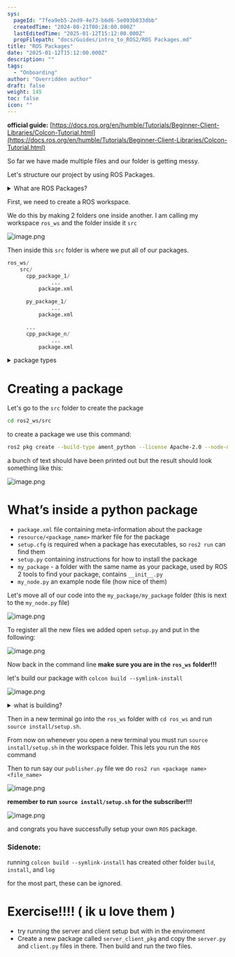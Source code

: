 ```yaml
---
sys:
  pageId: "7fea9eb5-2ed9-4e73-b6d6-5e093b833dbb"
  createdTime: "2024-08-21T00:28:00.000Z"
  lastEditedTime: "2025-01-12T15:12:00.000Z"
  propFilepath: "docs/Guides/intro_to_ROS2/ROS Packages.md"
title: "ROS Packages"
date: "2025-01-12T15:12:00.000Z"
description: ""
tags:
  - "Onboarding"
author: "Overridden author"
draft: false
weight: 145
toc: false
icon: ""
---
```


**official guide:** [https://docs.ros.org/en/humble/Tutorials/Beginner-Client-Libraries/Colcon-Tutorial.html](https://docs.ros.org/en/humble/Tutorials/Beginner-Client-Libraries/Colcon-Tutorial.html)

So far we have made multiple files and our folder is getting messy.

Let's structure our project by using ROS Packages.

<details>

<summary>What are ROS Packages?</summary>

ROS Packages are, as the name implies, packages of code that are highly sharable between ROS developers.

They consist of a folder, `package.xml` file, and source code

```python
      cpp_package_1/
		      ... imagine much code files here ..
          package.xml
```

</details>

First, we need to create a ROS workspace.

We do this by making 2 folders one inside another. I am calling my workspace `ros_ws` and the folder inside it `src`

![image.png](https://prod-files-secure.s3.us-west-2.amazonaws.com/d518164a-d88e-44d1-a4ee-3adb3bd8bce0/70706947-fd18-4537-a67b-e12946812d31/image.png?X-Amz-Algorithm=AWS4-HMAC-SHA256&X-Amz-Content-Sha256=UNSIGNED-PAYLOAD&X-Amz-Credential=ASIAZI2LB466XUNNZNYP%2F20250225%2Fus-west-2%2Fs3%2Faws4_request&X-Amz-Date=20250225T230731Z&X-Amz-Expires=3600&X-Amz-Security-Token=IQoJb3JpZ2luX2VjEBYaCXVzLXdlc3QtMiJHMEUCICSghESWytMt7CMqiWsBwN8WGLbcc%2FUU9pg7pqWHOGjDAiEA585JrSCbAYlQoMtvearl1pPWjUTUqwepKTgRNYpjLzsq%2FwMITxAAGgw2Mzc0MjMxODM4MDUiDIg2EmcFwNd%2BvI7RwyrcAy40X24m1q7LupW0FbZ3iL9lULtbJFNKkMXity9AuAI790ymtUH%2Bqd%2BI6dNdIG5FCYZcolCOJ8Gy67bVorh%2F9Ig%2FdYPM8H%2B9gH0%2FnxMgIZF9DXnZOym2Mvqmajc8ymeAIztqC9Jgo8mQPeF8CsHvieKk0VygKHsYlBoF2KRDkYhEi5QmoWP1481GHPKfbm0wgejSIUsuzFQ3UQXz%2Bg%2F9k1Sz4oAg3jBSfMps0rmXiOjxHB7gXrYBT4CmtuA66y5jL9%2B0BAC%2F%2BfCsA3MVFcZTAZxFY8PvldoOJs9vq5aF0VrB4yBapGAbPLfLhn7P7UEF58oDcGOxR4pyIQ%2Fccj7TaYCevtU0PvGMrEmW342Hgb0oK%2FKhP9OXKXG9n2dZmLHg2mWUalScWzD8Pev6uOjm0lMwUPFVwgDXCEqxSoq2b1%2BZJGxPLRpXaR8i2pMEEkO1oQ2YThHUit938%2FifKoMNs0eMdyXsx1IZIi1oXkakuySqJ40o%2FoDfbEjf%2B8GBTZWzx5l92Y%2BHCuXu3u64uZcIIo01gqlvbVC0TqAfugNeCTmchewsGcCgVypVyXv6rzT7m3aq82Mg5S9%2F%2BvYyUwPpCiGCi8QYvxjoaKZvh4ylqG%2FRLnSgQWVvdFvs3l4uMKqC%2Bb0GOqUBjZ4Zp2mQ1fC%2Ffg2W4s%2Bd%2BKcbenOmhcSyRVrYqZyBhruKgEcGn6uo6n9ZGjZyr0Eadx4fczry2m28EeRMYJXSDEpqxmq24nBEHYahJGOv5v%2FdZPJyflsABNftr0wre%2FDNCyYxF4ahmn%2BtaxSTSm19Ce89yv8kj%2FS1AXoTG%2FKufto2rWj2lsZxJ5i4COStpGIx53ucKe%2BxR%2FMuOE3PcvPV3BkVFcHc&X-Amz-Signature=1b4e053d65779f38021532deb51effc4035521dd77660fcbc8c903d61c5b667e&X-Amz-SignedHeaders=host&x-id=GetObject)

Then inside this `src` folder is where we put all of our packages.

```python
ros_ws/
    src/
      cpp_package_1/
		      ...
          package.xml

      py_package_1/
		      ...
          package.xml

      ...
      cpp_package_n/
		      ...
          package.xml

```

<details>

<summary>package types</summary>

packages can be either `C++` or python.

the intern file structure is different for each but for this guide we will stick to creating python packages

</details>

# Creating a package

Let's go to the `src` folder to create the package

```bash
cd ros2_ws/src
```

to create a package we use this command:

```bash
ros2 pkg create --build-type ament_python --license Apache-2.0 --node-name my_node my_package
```

a bunch of text should have been printed out but the result should look something like this:

![image.png](https://prod-files-secure.s3.us-west-2.amazonaws.com/d518164a-d88e-44d1-a4ee-3adb3bd8bce0/e6cf1e3f-8512-4a3e-b131-079f800bf3e8/image.png?X-Amz-Algorithm=AWS4-HMAC-SHA256&X-Amz-Content-Sha256=UNSIGNED-PAYLOAD&X-Amz-Credential=ASIAZI2LB466XUNNZNYP%2F20250225%2Fus-west-2%2Fs3%2Faws4_request&X-Amz-Date=20250225T230731Z&X-Amz-Expires=3600&X-Amz-Security-Token=IQoJb3JpZ2luX2VjEBYaCXVzLXdlc3QtMiJHMEUCICSghESWytMt7CMqiWsBwN8WGLbcc%2FUU9pg7pqWHOGjDAiEA585JrSCbAYlQoMtvearl1pPWjUTUqwepKTgRNYpjLzsq%2FwMITxAAGgw2Mzc0MjMxODM4MDUiDIg2EmcFwNd%2BvI7RwyrcAy40X24m1q7LupW0FbZ3iL9lULtbJFNKkMXity9AuAI790ymtUH%2Bqd%2BI6dNdIG5FCYZcolCOJ8Gy67bVorh%2F9Ig%2FdYPM8H%2B9gH0%2FnxMgIZF9DXnZOym2Mvqmajc8ymeAIztqC9Jgo8mQPeF8CsHvieKk0VygKHsYlBoF2KRDkYhEi5QmoWP1481GHPKfbm0wgejSIUsuzFQ3UQXz%2Bg%2F9k1Sz4oAg3jBSfMps0rmXiOjxHB7gXrYBT4CmtuA66y5jL9%2B0BAC%2F%2BfCsA3MVFcZTAZxFY8PvldoOJs9vq5aF0VrB4yBapGAbPLfLhn7P7UEF58oDcGOxR4pyIQ%2Fccj7TaYCevtU0PvGMrEmW342Hgb0oK%2FKhP9OXKXG9n2dZmLHg2mWUalScWzD8Pev6uOjm0lMwUPFVwgDXCEqxSoq2b1%2BZJGxPLRpXaR8i2pMEEkO1oQ2YThHUit938%2FifKoMNs0eMdyXsx1IZIi1oXkakuySqJ40o%2FoDfbEjf%2B8GBTZWzx5l92Y%2BHCuXu3u64uZcIIo01gqlvbVC0TqAfugNeCTmchewsGcCgVypVyXv6rzT7m3aq82Mg5S9%2F%2BvYyUwPpCiGCi8QYvxjoaKZvh4ylqG%2FRLnSgQWVvdFvs3l4uMKqC%2Bb0GOqUBjZ4Zp2mQ1fC%2Ffg2W4s%2Bd%2BKcbenOmhcSyRVrYqZyBhruKgEcGn6uo6n9ZGjZyr0Eadx4fczry2m28EeRMYJXSDEpqxmq24nBEHYahJGOv5v%2FdZPJyflsABNftr0wre%2FDNCyYxF4ahmn%2BtaxSTSm19Ce89yv8kj%2FS1AXoTG%2FKufto2rWj2lsZxJ5i4COStpGIx53ucKe%2BxR%2FMuOE3PcvPV3BkVFcHc&X-Amz-Signature=09495dea69c671d1eedb53c6d59575e7b9aca148861acf3919c28ccd924617fb&X-Amz-SignedHeaders=host&x-id=GetObject)

# What’s inside a python package

- `package.xml` file containing meta-information about the package
- `resource/<package_name>` marker file for the package
- `setup.cfg` is required when a package has executables, so `ros2 run` can find them
- `setup.py` containing instructions for how to install the package
- `my_package` - a folder with the same name as your package, used by ROS 2 tools to find your package, contains `__init__.py`
- `my_node.py` an example node file (how nice of them)

Let's move all of our code into the `my_package/my_package` folder (this is next to the `my_node.py` file)

![image.png](https://prod-files-secure.s3.us-west-2.amazonaws.com/d518164a-d88e-44d1-a4ee-3adb3bd8bce0/9ce58f11-0da9-4d3e-b86d-506a9685d378/image.png?X-Amz-Algorithm=AWS4-HMAC-SHA256&X-Amz-Content-Sha256=UNSIGNED-PAYLOAD&X-Amz-Credential=ASIAZI2LB466XUNNZNYP%2F20250225%2Fus-west-2%2Fs3%2Faws4_request&X-Amz-Date=20250225T230731Z&X-Amz-Expires=3600&X-Amz-Security-Token=IQoJb3JpZ2luX2VjEBYaCXVzLXdlc3QtMiJHMEUCICSghESWytMt7CMqiWsBwN8WGLbcc%2FUU9pg7pqWHOGjDAiEA585JrSCbAYlQoMtvearl1pPWjUTUqwepKTgRNYpjLzsq%2FwMITxAAGgw2Mzc0MjMxODM4MDUiDIg2EmcFwNd%2BvI7RwyrcAy40X24m1q7LupW0FbZ3iL9lULtbJFNKkMXity9AuAI790ymtUH%2Bqd%2BI6dNdIG5FCYZcolCOJ8Gy67bVorh%2F9Ig%2FdYPM8H%2B9gH0%2FnxMgIZF9DXnZOym2Mvqmajc8ymeAIztqC9Jgo8mQPeF8CsHvieKk0VygKHsYlBoF2KRDkYhEi5QmoWP1481GHPKfbm0wgejSIUsuzFQ3UQXz%2Bg%2F9k1Sz4oAg3jBSfMps0rmXiOjxHB7gXrYBT4CmtuA66y5jL9%2B0BAC%2F%2BfCsA3MVFcZTAZxFY8PvldoOJs9vq5aF0VrB4yBapGAbPLfLhn7P7UEF58oDcGOxR4pyIQ%2Fccj7TaYCevtU0PvGMrEmW342Hgb0oK%2FKhP9OXKXG9n2dZmLHg2mWUalScWzD8Pev6uOjm0lMwUPFVwgDXCEqxSoq2b1%2BZJGxPLRpXaR8i2pMEEkO1oQ2YThHUit938%2FifKoMNs0eMdyXsx1IZIi1oXkakuySqJ40o%2FoDfbEjf%2B8GBTZWzx5l92Y%2BHCuXu3u64uZcIIo01gqlvbVC0TqAfugNeCTmchewsGcCgVypVyXv6rzT7m3aq82Mg5S9%2F%2BvYyUwPpCiGCi8QYvxjoaKZvh4ylqG%2FRLnSgQWVvdFvs3l4uMKqC%2Bb0GOqUBjZ4Zp2mQ1fC%2Ffg2W4s%2Bd%2BKcbenOmhcSyRVrYqZyBhruKgEcGn6uo6n9ZGjZyr0Eadx4fczry2m28EeRMYJXSDEpqxmq24nBEHYahJGOv5v%2FdZPJyflsABNftr0wre%2FDNCyYxF4ahmn%2BtaxSTSm19Ce89yv8kj%2FS1AXoTG%2FKufto2rWj2lsZxJ5i4COStpGIx53ucKe%2BxR%2FMuOE3PcvPV3BkVFcHc&X-Amz-Signature=f4d8ab3228224b506ca39219ea952b4de157b9f948a20cd38d5ab3e51032c8cc&X-Amz-SignedHeaders=host&x-id=GetObject)

To register all the new files we added open `setup.py` and put in the following:

![image.png](https://prod-files-secure.s3.us-west-2.amazonaws.com/d518164a-d88e-44d1-a4ee-3adb3bd8bce0/1cd7c262-4cae-4496-9d75-c178537d24a2/image.png?X-Amz-Algorithm=AWS4-HMAC-SHA256&X-Amz-Content-Sha256=UNSIGNED-PAYLOAD&X-Amz-Credential=ASIAZI2LB466XUNNZNYP%2F20250225%2Fus-west-2%2Fs3%2Faws4_request&X-Amz-Date=20250225T230731Z&X-Amz-Expires=3600&X-Amz-Security-Token=IQoJb3JpZ2luX2VjEBYaCXVzLXdlc3QtMiJHMEUCICSghESWytMt7CMqiWsBwN8WGLbcc%2FUU9pg7pqWHOGjDAiEA585JrSCbAYlQoMtvearl1pPWjUTUqwepKTgRNYpjLzsq%2FwMITxAAGgw2Mzc0MjMxODM4MDUiDIg2EmcFwNd%2BvI7RwyrcAy40X24m1q7LupW0FbZ3iL9lULtbJFNKkMXity9AuAI790ymtUH%2Bqd%2BI6dNdIG5FCYZcolCOJ8Gy67bVorh%2F9Ig%2FdYPM8H%2B9gH0%2FnxMgIZF9DXnZOym2Mvqmajc8ymeAIztqC9Jgo8mQPeF8CsHvieKk0VygKHsYlBoF2KRDkYhEi5QmoWP1481GHPKfbm0wgejSIUsuzFQ3UQXz%2Bg%2F9k1Sz4oAg3jBSfMps0rmXiOjxHB7gXrYBT4CmtuA66y5jL9%2B0BAC%2F%2BfCsA3MVFcZTAZxFY8PvldoOJs9vq5aF0VrB4yBapGAbPLfLhn7P7UEF58oDcGOxR4pyIQ%2Fccj7TaYCevtU0PvGMrEmW342Hgb0oK%2FKhP9OXKXG9n2dZmLHg2mWUalScWzD8Pev6uOjm0lMwUPFVwgDXCEqxSoq2b1%2BZJGxPLRpXaR8i2pMEEkO1oQ2YThHUit938%2FifKoMNs0eMdyXsx1IZIi1oXkakuySqJ40o%2FoDfbEjf%2B8GBTZWzx5l92Y%2BHCuXu3u64uZcIIo01gqlvbVC0TqAfugNeCTmchewsGcCgVypVyXv6rzT7m3aq82Mg5S9%2F%2BvYyUwPpCiGCi8QYvxjoaKZvh4ylqG%2FRLnSgQWVvdFvs3l4uMKqC%2Bb0GOqUBjZ4Zp2mQ1fC%2Ffg2W4s%2Bd%2BKcbenOmhcSyRVrYqZyBhruKgEcGn6uo6n9ZGjZyr0Eadx4fczry2m28EeRMYJXSDEpqxmq24nBEHYahJGOv5v%2FdZPJyflsABNftr0wre%2FDNCyYxF4ahmn%2BtaxSTSm19Ce89yv8kj%2FS1AXoTG%2FKufto2rWj2lsZxJ5i4COStpGIx53ucKe%2BxR%2FMuOE3PcvPV3BkVFcHc&X-Amz-Signature=912c94d9c3715af02a38e6ba5ce7875d48b03732baf718d41ad5ee915aec3815&X-Amz-SignedHeaders=host&x-id=GetObject)

Now back in the command line **make sure you are in the** **`ros_ws`** **folder!!!**

let's build our package with `colcon build --symlink-install`

![image.png](https://prod-files-secure.s3.us-west-2.amazonaws.com/d518164a-d88e-44d1-a4ee-3adb3bd8bce0/2f2a0d27-b173-48fd-b189-5f5c0ce65619/image.png?X-Amz-Algorithm=AWS4-HMAC-SHA256&X-Amz-Content-Sha256=UNSIGNED-PAYLOAD&X-Amz-Credential=ASIAZI2LB466XUNNZNYP%2F20250225%2Fus-west-2%2Fs3%2Faws4_request&X-Amz-Date=20250225T230731Z&X-Amz-Expires=3600&X-Amz-Security-Token=IQoJb3JpZ2luX2VjEBYaCXVzLXdlc3QtMiJHMEUCICSghESWytMt7CMqiWsBwN8WGLbcc%2FUU9pg7pqWHOGjDAiEA585JrSCbAYlQoMtvearl1pPWjUTUqwepKTgRNYpjLzsq%2FwMITxAAGgw2Mzc0MjMxODM4MDUiDIg2EmcFwNd%2BvI7RwyrcAy40X24m1q7LupW0FbZ3iL9lULtbJFNKkMXity9AuAI790ymtUH%2Bqd%2BI6dNdIG5FCYZcolCOJ8Gy67bVorh%2F9Ig%2FdYPM8H%2B9gH0%2FnxMgIZF9DXnZOym2Mvqmajc8ymeAIztqC9Jgo8mQPeF8CsHvieKk0VygKHsYlBoF2KRDkYhEi5QmoWP1481GHPKfbm0wgejSIUsuzFQ3UQXz%2Bg%2F9k1Sz4oAg3jBSfMps0rmXiOjxHB7gXrYBT4CmtuA66y5jL9%2B0BAC%2F%2BfCsA3MVFcZTAZxFY8PvldoOJs9vq5aF0VrB4yBapGAbPLfLhn7P7UEF58oDcGOxR4pyIQ%2Fccj7TaYCevtU0PvGMrEmW342Hgb0oK%2FKhP9OXKXG9n2dZmLHg2mWUalScWzD8Pev6uOjm0lMwUPFVwgDXCEqxSoq2b1%2BZJGxPLRpXaR8i2pMEEkO1oQ2YThHUit938%2FifKoMNs0eMdyXsx1IZIi1oXkakuySqJ40o%2FoDfbEjf%2B8GBTZWzx5l92Y%2BHCuXu3u64uZcIIo01gqlvbVC0TqAfugNeCTmchewsGcCgVypVyXv6rzT7m3aq82Mg5S9%2F%2BvYyUwPpCiGCi8QYvxjoaKZvh4ylqG%2FRLnSgQWVvdFvs3l4uMKqC%2Bb0GOqUBjZ4Zp2mQ1fC%2Ffg2W4s%2Bd%2BKcbenOmhcSyRVrYqZyBhruKgEcGn6uo6n9ZGjZyr0Eadx4fczry2m28EeRMYJXSDEpqxmq24nBEHYahJGOv5v%2FdZPJyflsABNftr0wre%2FDNCyYxF4ahmn%2BtaxSTSm19Ce89yv8kj%2FS1AXoTG%2FKufto2rWj2lsZxJ5i4COStpGIx53ucKe%2BxR%2FMuOE3PcvPV3BkVFcHc&X-Amz-Signature=710c0f7c916acf5ec094ac0daa63b3943100564796ce622b2ca1721689f63895&X-Amz-SignedHeaders=host&x-id=GetObject)

<details>

<summary>what is building?</summary>

if you are a CS major at Rose-Hulman you will learn the answer to this in CSSE132

but TLDR; is it combines all the code files into one program that can be run easily 

</details>

Then in a new terminal go into the `ros_ws` folder with `cd ros_ws` and run `source install/setup.sh`. 

From now on whenever you open a new terminal you must run `source install/setup.sh` in the workspace folder. This lets you run the `ROS` command

Then to run say our `publisher.py` file we do `ros2 run <package name> <file_name>`

![image.png](https://prod-files-secure.s3.us-west-2.amazonaws.com/d518164a-d88e-44d1-a4ee-3adb3bd8bce0/4f4b1219-3a44-4632-aa0a-ce3471699f59/image.png?X-Amz-Algorithm=AWS4-HMAC-SHA256&X-Amz-Content-Sha256=UNSIGNED-PAYLOAD&X-Amz-Credential=ASIAZI2LB466XUNNZNYP%2F20250225%2Fus-west-2%2Fs3%2Faws4_request&X-Amz-Date=20250225T230731Z&X-Amz-Expires=3600&X-Amz-Security-Token=IQoJb3JpZ2luX2VjEBYaCXVzLXdlc3QtMiJHMEUCICSghESWytMt7CMqiWsBwN8WGLbcc%2FUU9pg7pqWHOGjDAiEA585JrSCbAYlQoMtvearl1pPWjUTUqwepKTgRNYpjLzsq%2FwMITxAAGgw2Mzc0MjMxODM4MDUiDIg2EmcFwNd%2BvI7RwyrcAy40X24m1q7LupW0FbZ3iL9lULtbJFNKkMXity9AuAI790ymtUH%2Bqd%2BI6dNdIG5FCYZcolCOJ8Gy67bVorh%2F9Ig%2FdYPM8H%2B9gH0%2FnxMgIZF9DXnZOym2Mvqmajc8ymeAIztqC9Jgo8mQPeF8CsHvieKk0VygKHsYlBoF2KRDkYhEi5QmoWP1481GHPKfbm0wgejSIUsuzFQ3UQXz%2Bg%2F9k1Sz4oAg3jBSfMps0rmXiOjxHB7gXrYBT4CmtuA66y5jL9%2B0BAC%2F%2BfCsA3MVFcZTAZxFY8PvldoOJs9vq5aF0VrB4yBapGAbPLfLhn7P7UEF58oDcGOxR4pyIQ%2Fccj7TaYCevtU0PvGMrEmW342Hgb0oK%2FKhP9OXKXG9n2dZmLHg2mWUalScWzD8Pev6uOjm0lMwUPFVwgDXCEqxSoq2b1%2BZJGxPLRpXaR8i2pMEEkO1oQ2YThHUit938%2FifKoMNs0eMdyXsx1IZIi1oXkakuySqJ40o%2FoDfbEjf%2B8GBTZWzx5l92Y%2BHCuXu3u64uZcIIo01gqlvbVC0TqAfugNeCTmchewsGcCgVypVyXv6rzT7m3aq82Mg5S9%2F%2BvYyUwPpCiGCi8QYvxjoaKZvh4ylqG%2FRLnSgQWVvdFvs3l4uMKqC%2Bb0GOqUBjZ4Zp2mQ1fC%2Ffg2W4s%2Bd%2BKcbenOmhcSyRVrYqZyBhruKgEcGn6uo6n9ZGjZyr0Eadx4fczry2m28EeRMYJXSDEpqxmq24nBEHYahJGOv5v%2FdZPJyflsABNftr0wre%2FDNCyYxF4ahmn%2BtaxSTSm19Ce89yv8kj%2FS1AXoTG%2FKufto2rWj2lsZxJ5i4COStpGIx53ucKe%2BxR%2FMuOE3PcvPV3BkVFcHc&X-Amz-Signature=f01e67d193986d8ceb8cef82bfa19bc41179e5a4491a8320b5dfa92fd55e71f0&X-Amz-SignedHeaders=host&x-id=GetObject)

**remember to run** **`source install/setup.sh`** **for the subscriber!!!**

![image.png](https://prod-files-secure.s3.us-west-2.amazonaws.com/d518164a-d88e-44d1-a4ee-3adb3bd8bce0/02121119-dad4-49ec-8356-c956108b4243/image.png?X-Amz-Algorithm=AWS4-HMAC-SHA256&X-Amz-Content-Sha256=UNSIGNED-PAYLOAD&X-Amz-Credential=ASIAZI2LB466XUNNZNYP%2F20250225%2Fus-west-2%2Fs3%2Faws4_request&X-Amz-Date=20250225T230731Z&X-Amz-Expires=3600&X-Amz-Security-Token=IQoJb3JpZ2luX2VjEBYaCXVzLXdlc3QtMiJHMEUCICSghESWytMt7CMqiWsBwN8WGLbcc%2FUU9pg7pqWHOGjDAiEA585JrSCbAYlQoMtvearl1pPWjUTUqwepKTgRNYpjLzsq%2FwMITxAAGgw2Mzc0MjMxODM4MDUiDIg2EmcFwNd%2BvI7RwyrcAy40X24m1q7LupW0FbZ3iL9lULtbJFNKkMXity9AuAI790ymtUH%2Bqd%2BI6dNdIG5FCYZcolCOJ8Gy67bVorh%2F9Ig%2FdYPM8H%2B9gH0%2FnxMgIZF9DXnZOym2Mvqmajc8ymeAIztqC9Jgo8mQPeF8CsHvieKk0VygKHsYlBoF2KRDkYhEi5QmoWP1481GHPKfbm0wgejSIUsuzFQ3UQXz%2Bg%2F9k1Sz4oAg3jBSfMps0rmXiOjxHB7gXrYBT4CmtuA66y5jL9%2B0BAC%2F%2BfCsA3MVFcZTAZxFY8PvldoOJs9vq5aF0VrB4yBapGAbPLfLhn7P7UEF58oDcGOxR4pyIQ%2Fccj7TaYCevtU0PvGMrEmW342Hgb0oK%2FKhP9OXKXG9n2dZmLHg2mWUalScWzD8Pev6uOjm0lMwUPFVwgDXCEqxSoq2b1%2BZJGxPLRpXaR8i2pMEEkO1oQ2YThHUit938%2FifKoMNs0eMdyXsx1IZIi1oXkakuySqJ40o%2FoDfbEjf%2B8GBTZWzx5l92Y%2BHCuXu3u64uZcIIo01gqlvbVC0TqAfugNeCTmchewsGcCgVypVyXv6rzT7m3aq82Mg5S9%2F%2BvYyUwPpCiGCi8QYvxjoaKZvh4ylqG%2FRLnSgQWVvdFvs3l4uMKqC%2Bb0GOqUBjZ4Zp2mQ1fC%2Ffg2W4s%2Bd%2BKcbenOmhcSyRVrYqZyBhruKgEcGn6uo6n9ZGjZyr0Eadx4fczry2m28EeRMYJXSDEpqxmq24nBEHYahJGOv5v%2FdZPJyflsABNftr0wre%2FDNCyYxF4ahmn%2BtaxSTSm19Ce89yv8kj%2FS1AXoTG%2FKufto2rWj2lsZxJ5i4COStpGIx53ucKe%2BxR%2FMuOE3PcvPV3BkVFcHc&X-Amz-Signature=ab9aeb80c1720173ba122f692f9b900cc87527d63ea4a1fd69d0a127b4f53962&X-Amz-SignedHeaders=host&x-id=GetObject)

and congrats you have successfully setup your own `ROS` package.

### Sidenote:

running `colcon build --symlink-install` has created other folder `build`, `install`, and `log`

for the most part, these can be ignored.

# Exercise!!!! ( ik u love them )

- try running the server and client setup but with in the enviroment
- Create a new package called `server_client_pkg` and copy the `server.py` and `client.py` files in there. Then build and run the two files.
